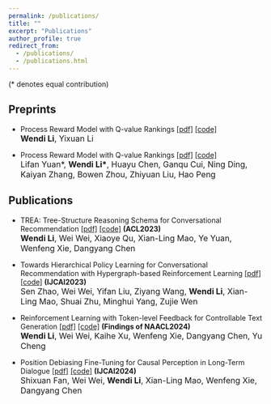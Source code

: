 ```yaml
---
permalink: /publications/
title: ""
excerpt: "Publications"
author_profile: true
redirect_from: 
  - /publications/
  - /publications.html
---
```


(* denotes equal contribution)

## Preprints

- Process Reward Model with Q-value Rankings <a href="https://arxiv.org/pdf/2410.11287">[pdf]</a> <a href="https://github.com/WindyLee0822/Process_Q_Model">[code]</a>   <br>
  <font size=3><b>Wendi Li</b>, Yixuan Li </font><br>

- Process Reward Model with Q-value Rankings <a href="https://arxiv.org/pdf/2412.01981">[pdf]</a> <a href="https://github.com/lifan-yuan/ImplicitPRM">[code]</a>   <br>
  <font size=3> Lifan Yuan*, <b>Wendi Li*</b>, Huayu Chen, Ganqu Cui, Ning Ding, Kaiyan Zhang, Bowen Zhou, Zhiyuan Liu, Hao Peng </font><br>


## Publications

- TREA: Tree-Structure Reasoning Schema for Conversational Recommendation <a href="https://arxiv.org/pdf/2307.10543.pdf">[pdf]</a> <a href="https://github.com/WindyLee0822/TREA">[code]</a>  <b>(ACL2023)</b> <br>
  <font size=3><b>Wendi Li</b>, Wei Wei, Xiaoye Qu, Xian-Ling Mao, Ye Yuan, Wenfeng Xie, Dangyang Chen </font><br>


- Towards Hierarchical Policy Learning for Conversational Recommendation with Hypergraph-based Reinforcement Learning <a href="https://arxiv.org/pdf/2305.02575.pdf">[pdf]</a> <a href="https://github.com/Snnzhao/DAHCR">[code]</a> <b>(IJCAI2023)</b> <br> 
    <font size=3> Sen Zhao, Wei Wei, Yifan Liu, Ziyang Wang, <b>Wendi Li</b>, Xian-Ling Mao, Shuai Zhu, Minghui Yang, Zujie Wen </font><br>

- Reinforcement Learning with Token-level Feedback for Controllable Text Generation <a href="https://arxiv.org/pdf/2403.11558">[pdf]</a> <a href="https://github.com/WindyLee0822/CTG">[code]</a> <b>(Findings of NAACL2024)</b> <br> 
    <font size=3> <b>Wendi Li</b>, Wei Wei, Kaihe Xu, Wenfeng Xie, Dangyang Chen, Yu Cheng </font><br>

- Position Debiasing Fine-Tuning for Causal Perception in Long-Term Dialogue <a href="https://arxiv.org/pdf/2406.02002">[pdf]</a> <a href="https://github.com/WindyLee0822/CTG">[code]</a> <b>(IJCAI2024)</b> <br> 
    <font size=3> Shixuan Fan, Wei Wei, <b>Wendi Li</b>,  Xian-Ling Mao, Wenfeng Xie, Dangyang Chen </font><br>

  
